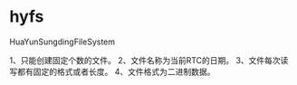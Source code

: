 # hyfs
HuaYunSungdingFileSystem

1、只能创建固定个数的文件。
2、文件名称为当前RTC的日期。
3、文件每次读写都有固定的格式或者长度。
4、文件格式为二进制数据。
